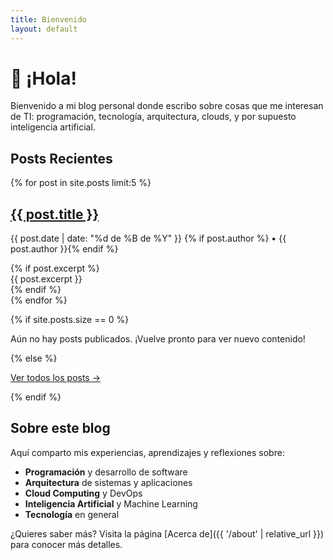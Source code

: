 ```yaml
---
title: Bienvenido
layout: default
---
```


# 👋 ¡Hola!

Bienvenido a mi blog personal donde escribo sobre cosas que me interesan de TI: programación, tecnología, arquitectura, clouds, y por supuesto inteligencia artificial.

## Posts Recientes

<div class="post-list">
{% for post in site.posts limit:5 %}
  <div class="post-list-item">
    <h2 class="post-list-title">
      <a href="{{ post.url | relative_url }}">{{ post.title }}</a>
    </h2>
    <p class="post-list-meta">
      <time datetime="{{ post.date | date_to_xmlschema }}">
        {{ post.date | date: "%d de %B de %Y" }}
      </time>
      {% if post.author %} • {{ post.author }}{% endif %}
    </p>
    {% if post.excerpt %}
      <div class="post-list-excerpt">
        {{ post.excerpt }}
      </div>
    {% endif %}
  </div>
{% endfor %}
</div>

{% if site.posts.size == 0 %}
<p>Aún no hay posts publicados. ¡Vuelve pronto para ver nuevo contenido!</p>
{% else %}
<p><a href="{{ '/posts' | relative_url }}">Ver todos los posts →</a></p>
{% endif %}

## Sobre este blog

Aquí comparto mis experiencias, aprendizajes y reflexiones sobre:

- **Programación** y desarrollo de software
- **Arquitectura** de sistemas y aplicaciones
- **Cloud Computing** y DevOps
- **Inteligencia Artificial** y Machine Learning
- **Tecnología** en general

¿Quieres saber más? Visita la página [Acerca de]({{ '/about' | relative_url }}) para conocer más detalles.
